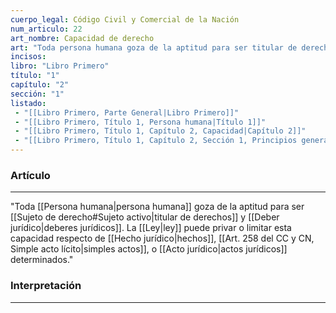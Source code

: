 ```yaml
---
cuerpo_legal: Código Civil y Comercial de la Nación
num_articulo: 22
art_nombre: Capacidad de derecho
art: "Toda persona humana goza de la aptitud para ser titular de derechos y deberes jurídicos. La ley puede privar o limitar esta capacidad respecto de hechos, simples actos, o actos jurídicos determinados."
incisos: 
libro: "Libro Primero"
título: "1"
capítulo: "2"
sección: "1"
listado:
 - "[[Libro Primero, Parte General|Libro Primero]]"
 - "[[Libro Primero, Título 1, Persona humana|Título 1]]"
 - "[[Libro Primero, Título 1, Capítulo 2, Capacidad|Capítulo 2]]"
 - "[[Libro Primero, Título 1, Capítulo 2, Sección 1, Principios generales|Sección 1]]"
---
```

### Artículo
---
"Toda [[Persona humana|persona humana]] goza de la aptitud para ser [[Sujeto de derecho#Sujeto activo|titular de derechos]] y [[Deber jurídico|deberes jurídicos]]. La [[Ley|ley]] puede privar o limitar esta capacidad respecto de [[Hecho jurídico|hechos]], [[Art. 258 del CC y CN, Simple acto lícito|simples actos]], o [[Acto jurídico|actos jurídicos]] determinados."

### Interpretación
---
